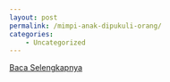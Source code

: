 ```yaml
---
layout: post
permalink: /mimpi-anak-dipukuli-orang/
categories:
    - Uncategorized
---
```


[Baca Selengkapnya](/09)